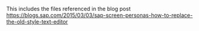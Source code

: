 This includes the files referenced in the blog post https://blogs.sap.com/2015/03/03/sap-screen-personas-how-to-replace-the-old-style-text-editor 
